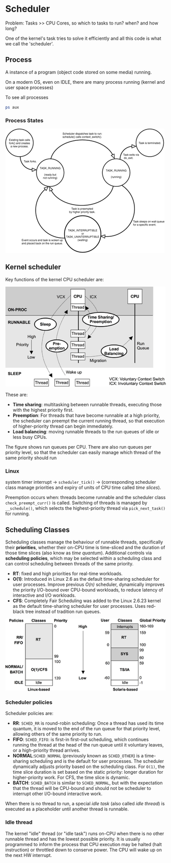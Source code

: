 # Scheduler

Problem: Tasks >> CPU Cores, so which to tasks to run? when? and how long?

One of the kernel's task tries to solve it efficiently and all this code is
what we call the 'scheduler'.

## Process

A instance of a program (object code stored on some media) running.

On a modern OS, even on IDLE, there are many process running (kernel and user
space processes)

To see all processes

```bash
ps aux
```

<!-- ### Process Life-Cycle -->

<!-- Simplistic process life-cycle diagram -->

<!-- ![alt text][plc] -->

### Process States

![alt text][ps]


## Kernel scheduler

Key functions of the kernel CPU scheduler are:

![alt text][ksf]


These are:

* **Time sharing**: multitasking between runnable threads, executing those
  with the highest priority first.
* **Preemption**: For threads that have become runnable at a high priority,
  the scheduler can preempt the current running thread, so that execution of
  higher-priority thread can begin immediately.
* **Load balancing**: moving runnable threads to the run queues of idle or
  less busy CPUs.

The figure shows run queues per CPU. There are also run queues per priority
level, so that the scheduler can easily manage which thread of the same
priority should run

### Linux

system timer interrupt -> `scheduler_tick()` -> (corresponding scheduler class
manage priorities and expiry of units of CPU time called *time slices*).


Preemption occurs when: threads become runnable and the scheduler class
`check_preempt_curr()` is called. Switching of threads is managed by
`__schedule()`, which selects the highest-priority thread via `pick_next_task()`
for running.

## Scheduling Classes

Scheduling classes manage the behaviour of runnable threads, specifically
their **priorities**, whether their on-CPU time is time-sliced and the duration of
those time slices (also know as *time quantum*). Additional controls via
**scheduling policies**, which may be selected within a scheduling class and
can control scheduling between threads of the same priority.

* **RT**: fixed and high priorities for real-time workloads.
* **O(1)**: Introduced in Linux 2.6 as the default time-sharing scheduler for
  user processes. Improve previous *O(n)* scheduler, dynamically improves the
  priority I/O-bound over CPU-bound workloads, to reduce latency of
  interactive and I/O workloads.
* **CFS**: Completely Fair Scheduling was added to the Linux 2.6.23 kernel as
  the default time-sharing scheduler for user processes. Uses red-black tree
  instead of tradition run queues.
  
![alt text][tsp]

### Scheduler policies

Scheduler policies are:

* **RR**: `SCHED_RR` is round-robin scheduling: Once a thread has used its
  time quantum, it is moved to the end of the run queue for that priority
  level, allowing others of the same priority to run.
* **FIFO**: `SCHED_FIFO`: is first-in first-out scheduling, which continues
  running the thread at the head of the run queue until it voluntary leaves,
  or a high-priority thread arrives.
* **NORMAL**:`SCHED_NORMAL` (previously known as `SCHED_OTHER`) is a
  time-sharing scheduling and is the default for user processes. The scheduler
  dynamically adjusts priority based on the scheduling class. For `O(1)`, the
  time slice duration is set based on the static priority: longer duration for
  higher-priority work. For CFS, the time slice is dynamic.
* **BATCH**: `SCHED_BATCH` is similar to `SCHED_NORMAL`, but with the
  expectation that the thread will be CPU-bound and should not be scheduler to
  interrupt other I/O-bound interactive work.

When there is no thread to run, a special *idle task* (also called *idle
thread*) is executed as a placeholder until another thread is runnable.
  
### Idle thread
  
The kernel "idle" thread (or "idle task") runs on-CPU when there is no other
runnable thread and has the lowest possible priority. It is usually
programmed to inform the process that CPU execution may be halted (halt
instruction) or throttled down to conserve power. The CPU will wake up on
the next HW interrupt.  

[plc]: images/process-life-cycle.jpg
[ps]:  images/process-states.jpg
[ksf]: images/kernel-scheduler-functions.jpg
[tsp]: images/thread-scheduler-priorities.jpg

